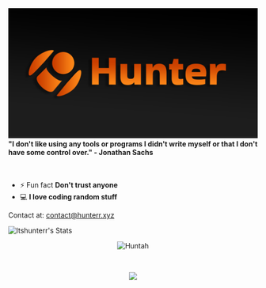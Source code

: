 <img src="https://github.com/ItsHunterr/ItsHunterr/blob/main/Banner%20-%20Hunter.png"/>
<br>
<b>"I don't like using any tools or programs I didn't write myself or that I don't have some control over." - Jonathan Sachs</b><br><br><br>

- ⚡ Fun fact **Don't trust anyone**
- 💻 **I love coding random stuff**

 	
Contact at: contact@hunterr.xyz



![Itshunterr's Stats](https://github-readme-stats.vercel.app/api?username=Itshunterr&theme=slateorange&show_icons=true&hide_border=true&count_private=true)

<p align="center"><img src="https://komarev.com/ghpvc/?username=ItsHunterr&label=Profile+Views&style=flat&color=grey" alt="Huntah" /></p>
<br>




<p align="center">
<img src="https://skillicons.dev/icons?i=js,html,css,python,java,nodejs,nextjs,mongodb,git,linux,arduino,discord,vscode,instagram,photoshop,twitter"><br>
